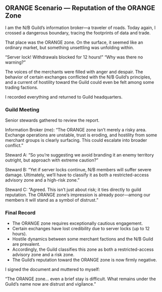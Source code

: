 ## ORANGE Scenario — Reputation of the ORANGE Zone

I am the N/B Guild’s information broker—a traveler of roads.
Today again, I crossed a dangerous boundary, tracing the footprints of data and trade.

That place was the ORANGE zone.
On the surface, it seemed like an ordinary market, but something unsettling was unfolding within.

“Server lock! Withdrawals blocked for 12 hours!”
“Why was there no warning?”

The voices of the merchants were filled with anger and despair.
The behavior of certain exchanges conflicted with the N/B Guild’s principles, and a current of hostility toward the Guild could even be felt among some trading factions.

I recorded everything and returned to Guild headquarters.

### Guild Meeting
Senior stewards gathered to review the report.

Information Broker (me):
“The ORANGE zone isn’t merely a risky area. Exchange operations are unstable, trust is eroding, and hostility from some merchant groups is clearly surfacing. This could escalate into broader conflict.”

Steward A:
“So you’re suggesting we avoid branding it an enemy territory outright, but approach with extreme caution?”

Steward B:
“Yet if server locks continue, N/B members will suffer severe damage. Ultimately, we’ll have to classify it as both a restricted-access advisory zone and a high-risk zone.”

Steward C:
“Agreed. This isn’t just about risk; it ties directly to guild reputation. The ORANGE zone’s impression is already poor—among our members it will stand as a symbol of distrust.”

### Final Record
- The ORANGE zone requires exceptionally cautious engagement.
- Certain exchanges have lost credibility due to server locks (up to 12 hours).
- Hostile dynamics between some merchant factions and the N/B Guild are prevalent.
- Accordingly, the Guild classifies this zone as both a restricted-access advisory zone and a risk zone.
- The Guild’s reputation toward the ORANGE zone is now firmly negative.

I signed the document and muttered to myself:

“The ORANGE zone… even a brief stay is difficult. What remains under the Guild’s name now are distrust and vigilance.”


